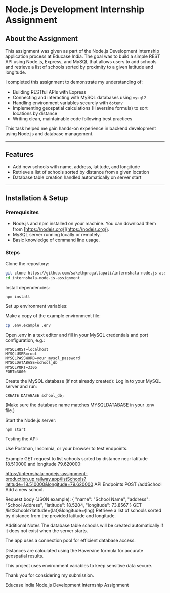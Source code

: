 # Node.js Development Internship Assignment

## About the Assignment
This assignment was given as part of the Node.js Development Internship application process at Educase India. The goal was to build a simple REST API using Node.js, Express, and MySQL that allows users to add schools and retrieve a list of schools sorted by proximity to a given latitude and longitude.

I completed this assignment to demonstrate my understanding of:
- Building RESTful APIs with Express
- Connecting and interacting with MySQL databases using `mysql2`
- Handling environment variables securely with `dotenv`
- Implementing geospatial calculations (Haversine formula) to sort locations by distance
- Writing clean, maintainable code following best practices

This task helped me gain hands-on experience in backend development using Node.js and database management.

---

## Features
- Add new schools with name, address, latitude, and longitude
- Retrieve a list of schools sorted by distance from a given location
- Database table creation handled automatically on server start

---

## Installation & Setup

### Prerequisites
- Node.js and npm installed on your machine. You can download them from [https://nodejs.org/](https://nodejs.org/).
- MySQL server running locally or remotely.
- Basic knowledge of command line usage.

### Steps

Clone the repository:
```bash
git clone https://github.com/sakethpragallapati/internshala-node.js-assignment.git
cd internshala-node-js-assignment
```
Install dependencies:

```bash
npm install
```

Set up environment variables:

Make a copy of the example environment file:

```bash
cp .env.example .env
```
Open .env in a text editor and fill in your MySQL credentials and port configuration, e.g.:

```
MYSQLHOST=localhost
MYSQLUSER=root
MYSQLPASSWORD=your_mysql_password
MYSQLDATABASE=school_db
MYSQLPORT=3306
PORT=3000
```
Create the MySQL database (if not already created):
Log in to your MySQL server and run:

```
CREATE DATABASE school_db;
```
(Make sure the database name matches MYSQLDATABASE in your .env file.)

Start the Node.js server:

```
npm start
```
Testing the API:

Use Postman, Insomnia, or your browser to test endpoints.

Example GET request to list schools sorted by distance near latitude 18.510000 and longitude 79.620000:

https://internshala-nodejs-assignment-production.up.railway.app/listSchools?latitude=18.510000&longitude=79.620000
API Endpoints
POST /addSchool
Add a new school.

Request body (JSON example):
{
  "name": "School Name",
  "address": "School Address",
  "latitude": 18.5204,
  "longitude": 73.8567
}
GET /listSchools?latitude={lat}&longitude={lng}
Retrieve a list of schools sorted by distance from the provided latitude and longitude.

Additional Notes
The database table schools will be created automatically if it does not exist when the server starts.

The app uses a connection pool for efficient database access.

Distances are calculated using the Haversine formula for accurate geospatial results.

This project uses environment variables to keep sensitive data secure.

Thank you for considering my submission.

Educase India Node.js Development Internship Assignment
